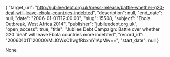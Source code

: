 {
  "target_url": "http://jubileedebt.org.uk/press-release/battle-whether-g20-deal-will-leave-ebola-countries-indebted", 
  "description": null, 
  "end_date": null, 
  "date": "2006-01-01T12:00:00", 
  "slug": 15508, 
  "subject": "Ebola Outbreak, West Africa 2014", 
  "publisher": "jubileedebt.org.uk", 
  "open_access": true, 
  "title": "Jubilee Debt Campaign: Battle over whether G20 'deal' will leave Ebola countries more indebted", 
  "record_id": "20060101T120000/MLlOWsC1IwgfRbxmY1ApMw==", 
  "start_date": null
}

None